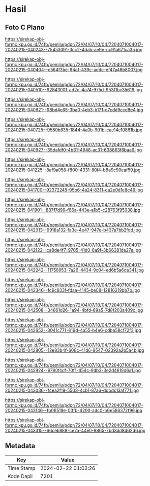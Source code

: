# Hasil

## Foto C Plano

https://sirekap-obj-formc.kpu.go.id/74fb/pemilu/pdpr/72/04/07/10/04/7204071004017-20240215-040243--75453091-3cc2-4dab-ae9e-cc91a671ca35.jpg

https://sirekap-obj-formc.kpu.go.id/74fb/pemilu/pdpr/72/04/07/10/04/7204071004017-20240215-040404--c564f3be-64af-439c-addc-ef47a46b8007.jpg

https://sirekap-obj-formc.kpu.go.id/74fb/pemilu/pdpr/72/04/07/10/04/7204071004017-20240215-040510--92843001-ad2d-4a74-975d-953f1bc35619.jpg

https://sirekap-obj-formc.kpu.go.id/74fb/pemilu/pdpr/72/04/07/10/04/7204071004017-20240215-040621--98bd4c65-3ba0-4eb3-b171-c7cdd9ccd8e4.jpg

https://sirekap-obj-formc.kpu.go.id/74fb/pemilu/pdpr/72/04/07/10/04/7204071004017-20240215-040725--9580b635-1844-4a0b-901b-cae14c10861b.jpg

https://sirekap-obj-formc.kpu.go.id/74fb/pemilu/pdpr/72/04/07/10/04/7204071004017-20240215-040927--35dafdf0-4b61-4948-ac31-638863f6baa6.jpg

https://sirekap-obj-formc.kpu.go.id/74fb/pemilu/pdpr/72/04/07/10/04/7204071004017-20240215-041225--8af9a058-f800-4331-80f4-b8a9c90eaf59.jpg

https://sirekap-obj-formc.kpu.go.id/74fb/pemilu/pdpr/72/04/07/10/04/7204071004017-20240215-041700--92372245-95b6-4a24-8311-ca2e0d1e8c49.jpg

https://sirekap-obj-formc.kpu.go.id/74fb/pemilu/pdpr/72/04/07/10/04/7204071004017-20240215-041901--887f7d96-f66a-443e-a1b5-c28763f95038.jpg

https://sirekap-obj-formc.kpu.go.id/74fb/pemilu/pdpr/72/04/07/10/04/7204071004017-20240215-042013--9918a132-fa3e-4e47-947e-b437a7bb2fdd.jpg

https://sirekap-obj-formc.kpu.go.id/74fb/pemilu/pdpr/72/04/07/10/04/7204071004017-20240215-042122--ca8de4f7-9705-41d0-8a9f-3b66381da27e.jpg

https://sirekap-obj-formc.kpu.go.id/74fb/pemilu/pdpr/72/04/07/10/04/7204071004017-20240215-042242--11758953-7a26-4434-9c04-ed6b5a6da341.jpg

https://sirekap-obj-formc.kpu.go.id/74fb/pemilu/pdpr/72/04/07/10/04/7204071004017-20240215-042346--fc9c933f-fdaa-4145-be08-12816319bb7b.jpg

https://sirekap-obj-formc.kpu.go.id/74fb/pemilu/pdpr/72/04/07/10/04/7204071004017-20240215-042508--34861d26-1a94-4bfd-89a5-7d8f203a409c.jpg

https://sirekap-obj-formc.kpu.go.id/74fb/pemilu/pdpr/72/04/07/10/04/7204071004017-20240215-042652--3041c771-819d-4a55-b4e6-cdba58cf72f3.jpg

https://sirekap-obj-formc.kpu.go.id/74fb/pemilu/pdpr/72/04/07/10/04/7204071004017-20240215-042805--12e83b4f-608c-41d6-9547-02392a2b5a4b.jpg

https://sirekap-obj-formc.kpu.go.id/74fb/pemilu/pdpr/72/04/07/10/04/7204071004017-20240215-042924--9790f4df-70f1-454c-9db3-3e2d4619d6a1.jpg

https://sirekap-obj-formc.kpu.go.id/74fb/pemilu/pdpr/72/04/07/10/04/7204071004017-20240215-043036--f4ea2f19-5503-4cb1-87a6-ddbdc13af771.jpg

https://sirekap-obj-formc.kpu.go.id/74fb/pemilu/pdpr/72/04/07/10/04/7204071004017-20240215-043146--fb09519e-03fb-4200-adc0-b6e586372f96.jpg

https://sirekap-obj-formc.kpu.go.id/74fb/pemilu/pdpr/72/04/07/10/04/7204071004017-20240215-043315--66ceb888-ce7a-44e0-8865-7bd3dd8462d6.jpg


## Metadata

| Key        | Value               |
| ---------- | ------------------- |
| Time Stamp | 2024-02-22 01:03:26 |
| Kode Dapil | 7201                |



